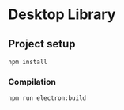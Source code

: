# Desktop Library

## Project setup
```
npm install
```

### Compilation
```
npm run electron:build
```
